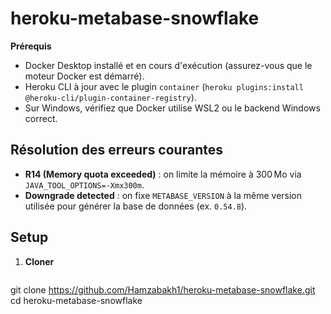 # heroku-metabase-snowflake

**Prérequis**
- Docker Desktop installé et en cours d'exécution (assurez-vous que le moteur Docker est démarré).
- Heroku CLI à jour avec le plugin `container` (`heroku plugins:install @heroku-cli/plugin-container-registry`).
- Sur Windows, vérifiez que Docker utilise WSL2 ou le backend Windows correct.

## Résolution des erreurs courantes
- **R14 (Memory quota exceeded)** : on limite la mémoire à 300 Mo via `JAVA_TOOL_OPTIONS=-Xmx300m`.
- **Downgrade detected** : on fixe `METABASE_VERSION` à la même version utilisée pour générer la base de données (ex. `0.54.8`).

## Setup
1. **Cloner**
   ```bash
git clone https://github.com/Hamzabakh1/heroku-metabase-snowflake.git
cd heroku-metabase-snowflake